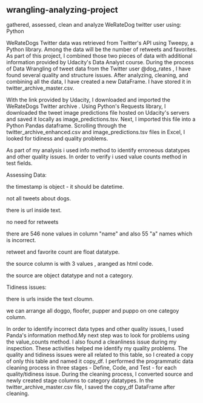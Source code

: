 ## wrangling-analyzing-project
gathered, assessed, clean and analyze WeRateDog twitter user using: Python 

WeRateDogs Twitter data was retrieved from Twitter's API using Tweepy, a Python library. Among the data will be the number of retweets and favorites. As part of this project, I combined those two pieces of data with additional information provided by Udacity's Data Analyst course. During the process of Data Wrangling of tweet data from the Twitter user @dog_rates , I have found several quality and structure issues. After analyzing, cleaning, and combining all the data, I have created a new DataFrame. I have stored it in twitter_archive_master.csv.

With the link provided by Udacity, I downloaded and imported the WeRateDogs Twitter archive .
Using Python's Requests library, I downloaded the tweet image predictions file hosted on Udacity's servers and saved it locally as image_predictions.tsv. Next, I imported this file into a Python Pandas dataframe.
Scrolling through the twitter_archive_enhanced.csv and image_predictions.tsv files in Excel, I looked for tidiness and quality problems.

As part of my analysis i used info method to identify erroneous datatypes and other quality issues. In order to verify i used value counts method in test fields.

Assessing Data: 

the timestamp is object - it should be datetime.

not all tweets about dogs.

there is url inside text.

no need for retweets

there are 546 none values in column "name" and also 55 "a" names which is incorrect.

retweet and favorite count are float datatype.

the source column is with 3 values , aranged as html code.

the source are object datatype and not a category.

Tidiness issues:

there is urls inside the text cloumn.

we can arrange all doggo, floofer, pupper and puppo on one categoy column.

In order to identify incorrect data types and other quality issues, I used Panda's information method.My next step was to look for problems using the value_counts method. I also found a cleanliness issue during my inspection. These activities helped me identify my quality problems.
The quality and tidiness issues were all related to this table, so I created a copy of only this table and named it copy_df. I performed the programmatic data cleaning process in three stages - Define, Code, and Test - for each quality/tidiness issue. During the cleaning process, I converted source and newly created stage columns to category datatypes.
In the twitter_archive_master.csv file, I saved the copy_df DataFrame after cleaning.



